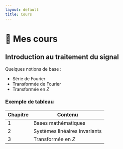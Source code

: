 ```yaml
---
layout: default
title: Cours
---
```


# 📘 Mes cours

## Introduction au traitement du signal
Quelques notions de base :  
- Série de Fourier  
- Transformée de Fourier  
- Transformée en $Z$

### Exemple de tableau
| Chapitre | Contenu |
|----------|---------|
| 1        | Bases mathématiques |
| 2        | Systèmes linéaires invariants |
| 3        | Transformée en $Z$ |
